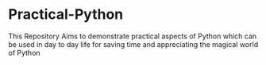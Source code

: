 # Practical-Python
This Repository Aims to demonstrate practical aspects of Python which can be used in day to day life for saving time and appreciating the magical world of Python
